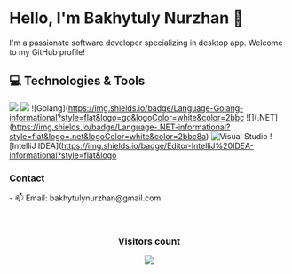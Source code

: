 # Hello, I'm Bakhytuly Nurzhan 👋

I'm a passionate software developer specializing in desktop app. Welcome to my GitHub profile!


## 💻 Technologies & Tools

![](https://img.shields.io/badge/Editor-VSCode-informational?style=flat&logo=visual-studio-code&logoColor=white&color=2bbc8a)
![](https://img.shields.io/badge/Language-Python-informational?style=flat&logo=python&logoColor=white&color=2bbc8a)
![Golang](https://img.shields.io/badge/Language-Golang-informational?style=flat&logo=go&logoColor=white&color=2bbc
![](.NET](https://img.shields.io/badge/Language-.NET-informational?style=flat&logo=.net&logoColor=white&color=2bbc8a)
![Visual Studio](https://img.shields.io/badge/Editor-Visual%20Studio-informational?style=flat&logo=visual-studio&logoColor=white&color=2bbc8a)
![IntelliJ IDEA](https://img.shields.io/badge/Editor-IntelliJ%20IDEA-informational?style=flat&logo

### Contact 
<div>
<p> - 📫 Email: bakhytulynurzhan@gmail.com </p>
</div>
<div align="center">
  <br>
    <h3 align="center">Visitors count</h3>
    <p align="center"><img align="center" src="https://count.getloli.com/get/@SameArray?theme=asoul" /></p> 
  <br>
</div>

